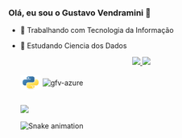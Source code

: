 ### Olá, eu sou o Gustavo Vendramini 👋

- 👀 Trabalhando com Tecnologia da Informação
- 🌱 Estudando Ciencia dos Dados

  <div align="center">
    <a href="http://beacons.ai/gfvendra">
      <img height="180em" src="https://github-readme-stats.vercel.app/api?username=gfvendra&show_icons=true&theme=dark&include_all_commits=true&count_private=true"/>
      <img height="180em" src="https://github-readme-stats.vercel.app/api/top-langs/?username=gfvendra&layout=compact&langs_count=7&theme=dark"/>
  </a>
  </div>    
  
  <div style="display: inline_block"><br>
    <img align="center" alt="gfv-Python" height="30" width="40" src="https://raw.githubusercontent.com/devicons/devicon/master/icons/python/python-original.svg">
    <img align="center" alt="gfv-azure" height="30" width="40" src="https://cdn.jsdelivr.net/gh/devicons/devicon/icons/azure/azure-original.svg" />
  </div>

  ##
  
  <div>
      <a href="https://www.linkedin.com/in/gustavo-fernandes-vendramini-57837623/" target="_blank"><img src="https://img.shields.io/badge/-LinkedIn-%230077B5?style=for-the-badge&logo=linkedin&logoColor=white" target="_blank"></a> 
  </div>

  ![Snake animation](https://github.com/gfvendra/gfvendra/blob/output/github-contribution-grid-snake.svg)
